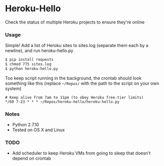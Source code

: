 # Heroku-Hello

Check the status of multiple Heroku projects to ensure they're online


### Usage

Simple! Add a list of Heroku sites to sites.log (separate them each by a newline), and run heroku-hello.py

```bash
$ pip install requests
$ chmod 775 sites.log
$ python heroku-hello.py
```

Too keep script running in the background, the crontab should look something like this (replace `~/Repos/` with the path to the script on your own system)

```
# Keep alive from 7am to 11pm (to obey Heroku free-tier limits)
*/60 7-23 * * * ~/Repos/heroku-hello/heroku-hello.py  
```


### Notes

* Python 2.7.10
* Tested on OS X and Linux


### TODO

* Add scheduler to keep Heroku VMs from going to sleep that doesn't depend on crontab

